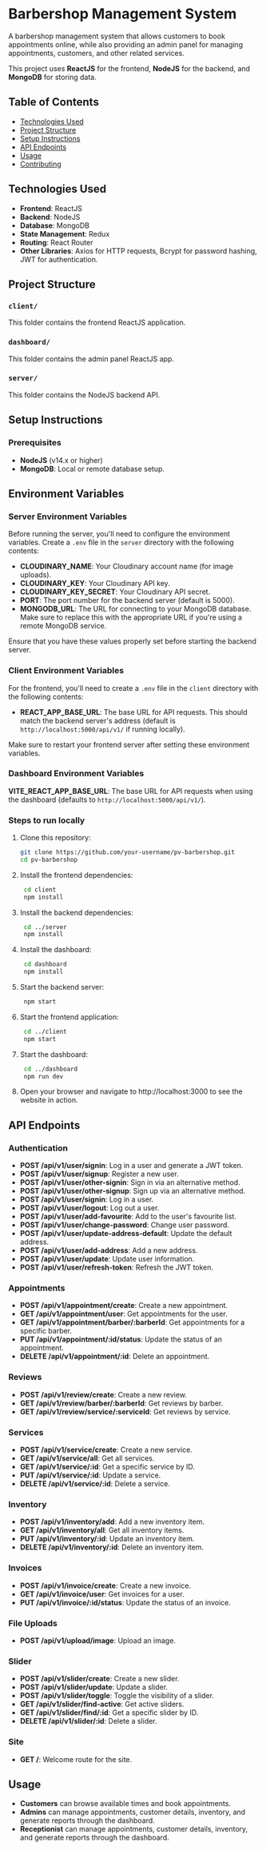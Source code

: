 # Barbershop Management System

A barbershop management system that allows customers to book appointments online, while also providing an admin panel for managing appointments, customers, and other related services.

This project uses **ReactJS** for the frontend, **NodeJS** for the backend, and **MongoDB** for storing data.

## Table of Contents

- [Technologies Used](#technologies-used)
- [Project Structure](#project-structure)
- [Setup Instructions](#setup-instructions)
- [API Endpoints](#api-endpoints)
- [Usage](#usage)
- [Contributing](#contributing)

## Technologies Used

- **Frontend**: ReactJS
- **Backend**: NodeJS
- **Database**: MongoDB
- **State Management**: Redux
- **Routing**: React Router
- **Other Libraries**: Axios for HTTP requests, Bcrypt for password hashing, JWT for authentication.

## Project Structure

### `client/`
This folder contains the frontend ReactJS application.

### `dashboard/`
This folder contains the admin panel ReactJS app.

### `server/`
This folder contains the NodeJS backend API.

## Setup Instructions

### Prerequisites

- **NodeJS** (v14.x or higher)
- **MongoDB**: Local or remote database setup.

## Environment Variables

### Server Environment Variables
Before running the server, you'll need to configure the environment variables. Create a `.env` file in the `server` directory with the following contents:

- **CLOUDINARY_NAME**: Your Cloudinary account name (for image uploads).
- **CLOUDINARY_KEY**: Your Cloudinary API key.
- **CLOUDINARY_KEY_SECRET**: Your Cloudinary API secret.
- **PORT**: The port number for the backend server (default is 5000).
- **MONGODB_URL**: The URL for connecting to your MongoDB database. Make sure to replace this with the appropriate URL if you're using a remote MongoDB service.

Ensure that you have these values properly set before starting the backend server.

### Client Environment Variables
For the frontend, you'll need to create a `.env` file in the `client` directory with the following contents:

- **REACT_APP_BASE_URL**: The base URL for API requests. This should match the backend server's address (default is `http://localhost:5000/api/v1/` if running locally).

Make sure to restart your frontend server after setting these environment variables.

### Dashboard Environment Variables

**VITE_REACT_APP_BASE_URL**: The base URL for API requests when using the dashboard (defaults to `http://localhost:5000/api/v1/`).

### Steps to run locally

1. Clone this repository:
   ```bash
   git clone https://github.com/your-username/pv-barbershop.git
   cd pv-barbershop

2. Install the frontend dependencies:
   ```bash
    cd client
    npm install
4. Install the backend dependencies:
   ```bash
    cd ../server
    npm install
5. Install the dashboard:
   ```bash
    cd dashboard
    npm install

6. Start the backend server:

   ```bash
    npm start
7. Start the frontend application:
   ```bash
    cd ../client
    npm start

8. Start the dashboard:
   ```bash
    cd ../dashboard
    npm run dev

9. Open your browser and navigate to http://localhost:3000 to see the website in action.

## API Endpoints

### Authentication
- **POST /api/v1/user/signin**: Log in a user and generate a JWT token.
- **POST /api/v1/user/signup**: Register a new user.
- **POST /api/v1/user/other-signin**: Sign in via an alternative method.
- **POST /api/v1/user/other-signup**: Sign up via an alternative method.
- **POST /api/v1/user/signin**: Log in a user.
- **POST /api/v1/user/logout**: Log out a user.
- **POST /api/v1/user/add-favourite**: Add to the user's favourite list.
- **POST /api/v1/user/change-password**: Change user password.
- **POST /api/v1/user/update-address-default**: Update the default address.
- **POST /api/v1/user/add-address**: Add a new address.
- **POST /api/v1/user/update**: Update user information.
- **POST /api/v1/user/refresh-token**: Refresh the JWT token.

### Appointments
- **POST /api/v1/appointment/create**: Create a new appointment.
- **GET /api/v1/appointment/user**: Get appointments for the user.
- **GET /api/v1/appointment/barber/:barberId**: Get appointments for a specific barber.
- **PUT /api/v1/appointment/:id/status**: Update the status of an appointment.
- **DELETE /api/v1/appointment/:id**: Delete an appointment.

### Reviews
- **POST /api/v1/review/create**: Create a new review.
- **GET /api/v1/review/barber/:barberId**: Get reviews by barber.
- **GET /api/v1/review/service/:serviceId**: Get reviews by service.

### Services
- **POST /api/v1/service/create**: Create a new service.
- **GET /api/v1/service/all**: Get all services.
- **GET /api/v1/service/:id**: Get a specific service by ID.
- **PUT /api/v1/service/:id**: Update a service.
- **DELETE /api/v1/service/:id**: Delete a service.

### Inventory
- **POST /api/v1/inventory/add**: Add a new inventory item.
- **GET /api/v1/inventory/all**: Get all inventory items.
- **PUT /api/v1/inventory/:id**: Update an inventory item.
- **DELETE /api/v1/inventory/:id**: Delete an inventory item.

### Invoices
- **POST /api/v1/invoice/create**: Create a new invoice.
- **GET /api/v1/invoice/user**: Get invoices for a user.
- **PUT /api/v1/invoice/:id/status**: Update the status of an invoice.

### File Uploads
- **POST /api/v1/upload/image**: Upload an image.

### Slider
- **POST /api/v1/slider/create**: Create a new slider.
- **POST /api/v1/slider/update**: Update a slider.
- **POST /api/v1/slider/toggle**: Toggle the visibility of a slider.
- **GET /api/v1/slider/find-active**: Get active sliders.
- **GET /api/v1/slider/find/:id**: Get a specific slider by ID.
- **DELETE /api/v1/slider/:id**: Delete a slider.

### Site
- **GET /**: Welcome route for the site.

## Usage
- **Customers** can browse available times and book appointments.
- **Admins** can manage appointments, customer details, inventory, and generate reports through the dashboard.
- **Receptionist** can manage appointments, customer details, inventory, and generate reports through the dashboard.
